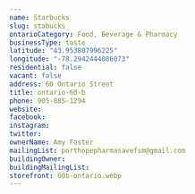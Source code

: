 ```yaml
---
name: Starbucks
slug: stabucks
ontarioCategory: Food, Beverage & Pharmacy
businessType: taste
latitude: "43.953807996225"
longitude: "-78.2942444086073"
residential: false
vacant: false
address: 60 Ontario Street
title: ontario-60-b
phone: 905-885-1294
website:
facebook:
instagram:
twitter:
ownerName: Amy Foster
mailingList: porthopepharmasavefsm@gmail.com
buildingOwner:
buildingMailingList:
storefront: 60b-ontario.webp
---
```


